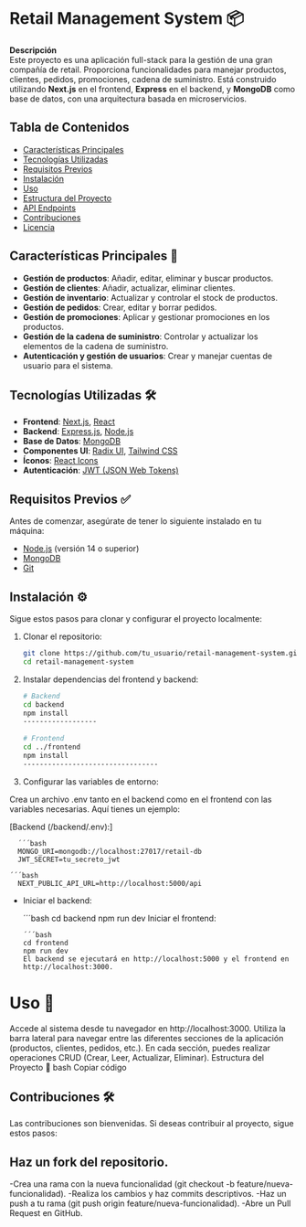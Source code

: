 # **Retail Management System** 📦

**Descripción**  
Este proyecto es una aplicación full-stack para la gestión de una gran compañía de retail. Proporciona funcionalidades para manejar productos, clientes, pedidos, promociones, cadena de suministro. Está construido utilizando **Next.js** en el frontend, **Express** en el backend, y **MongoDB** como base de datos, con una arquitectura basada en microservicios.

## **Tabla de Contenidos**

- [Características Principales](#características-principales)
- [Tecnologías Utilizadas](#tecnologías-utilizadas)
- [Requisitos Previos](#requisitos-previos)
- [Instalación](#instalación)
- [Uso](#uso)
- [Estructura del Proyecto](#estructura-del-proyecto)
- [API Endpoints](#api-endpoints)
- [Contribuciones](#contribuciones)
- [Licencia](#licencia)

## **Características Principales** 🎯

- **Gestión de productos**: Añadir, editar, eliminar y buscar productos.
- **Gestión de clientes**: Añadir, actualizar, eliminar clientes.
- **Gestión de inventario**: Actualizar y controlar el stock de productos.
- **Gestión de pedidos**: Crear, editar y borrar pedidos.
- **Gestión de promociones**: Aplicar y gestionar promociones en los productos.
- **Gestión de la cadena de suministro**: Controlar y actualizar los elementos de la cadena de suministro.
- **Autenticación y gestión de usuarios**: Crear y manejar cuentas de usuario para el sistema.

## **Tecnologías Utilizadas** 🛠️

- **Frontend**: [Next.js](https://nextjs.org/), [React](https://reactjs.org/)
- **Backend**: [Express.js](https://expressjs.com/), [Node.js](https://nodejs.org/)
- **Base de Datos**: [MongoDB](https://www.mongodb.com/)
- **Componentes UI**: [Radix UI](https://www.radix-ui.com/), [Tailwind CSS](https://tailwindcss.com/)
- **Íconos**: [React Icons](https://react-icons.github.io/react-icons/)
- **Autenticación**: [JWT (JSON Web Tokens)](https://jwt.io/)

## **Requisitos Previos** ✅

Antes de comenzar, asegúrate de tener lo siguiente instalado en tu máquina:

- [Node.js](https://nodejs.org/en/download/) (versión 14 o superior)
- [MongoDB](https://www.mongodb.com/try/download/community)
- [Git](https://git-scm.com/)

## **Instalación** ⚙️

Sigue estos pasos para clonar y configurar el proyecto localmente:

1. Clonar el repositorio:

   ```bash
   git clone https://github.com/tu_usuario/retail-management-system.git
   cd retail-management-system
2. Instalar dependencias del frontend y backend:
   ```bash
   # Backend
   cd backend
   npm install
   ------------------
  
   # Frontend
   cd ../frontend
   npm install
   ---------------------------------
3. Configurar las variables de entorno:

Crea un archivo .env tanto en el backend como en el frontend con las variables necesarias. Aquí tienes un ejemplo:

   [Backend (/backend/.env):]

      ´´´bash
      MONGO_URI=mongodb://localhost:27017/retail-db
      JWT_SECRET=tu_secreto_jwt
     
    ´´´bash
      NEXT_PUBLIC_API_URL=http://localhost:5000/api
      
      
- Iniciar el backend:

    ´´´bash
      cd backend
      npm run dev
      Iniciar el frontend:

      ´´´bash
      cd frontend
      npm run dev
      El backend se ejecutará en http://localhost:5000 y el frontend en http://localhost:3000.

# Uso 🚀
Accede al sistema desde tu navegador en http://localhost:3000.
Utiliza la barra lateral para navegar entre las diferentes secciones de la aplicación (productos, clientes, pedidos, etc.).
En cada sección, puedes realizar operaciones CRUD (Crear, Leer, Actualizar, Eliminar).
Estructura del Proyecto 📂
bash
Copiar código


## Contribuciones 🛠️
Las contribuciones son bienvenidas. Si deseas contribuir al proyecto, sigue estos pasos:

## Haz un fork del repositorio.
-Crea una rama con la nueva funcionalidad (git checkout -b feature/nueva-funcionalidad).
-Realiza los cambios y haz commits descriptivos.
-Haz un push a tu rama (git push origin feature/nueva-funcionalidad).
-Abre un Pull Request en GitHub.
